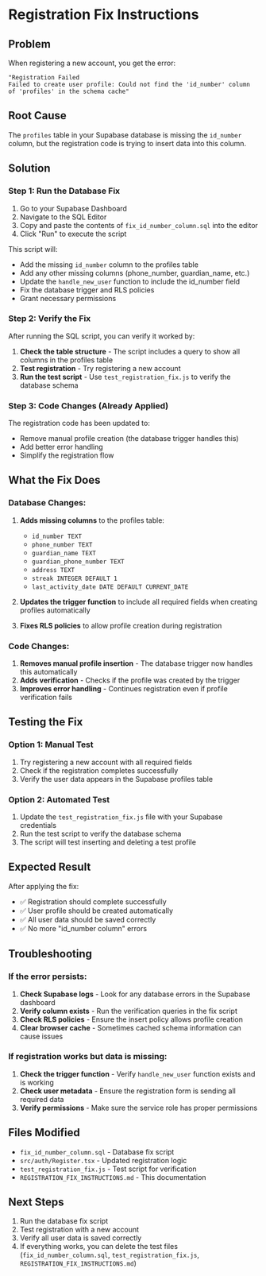 # Registration Fix Instructions

## Problem
When registering a new account, you get the error:
```
"Registration Failed
Failed to create user profile: Could not find the 'id_number' column of 'profiles' in the schema cache"
```

## Root Cause
The `profiles` table in your Supabase database is missing the `id_number` column, but the registration code is trying to insert data into this column.

## Solution

### Step 1: Run the Database Fix
1. Go to your Supabase Dashboard
2. Navigate to the SQL Editor
3. Copy and paste the contents of `fix_id_number_column.sql` into the editor
4. Click "Run" to execute the script

This script will:
- Add the missing `id_number` column to the profiles table
- Add any other missing columns (phone_number, guardian_name, etc.)
- Update the `handle_new_user` function to include the id_number field
- Fix the database trigger and RLS policies
- Grant necessary permissions

### Step 2: Verify the Fix
After running the SQL script, you can verify it worked by:

1. **Check the table structure** - The script includes a query to show all columns in the profiles table
2. **Test registration** - Try registering a new account
3. **Run the test script** - Use `test_registration_fix.js` to verify the database schema

### Step 3: Code Changes (Already Applied)
The registration code has been updated to:
- Remove manual profile creation (the database trigger handles this)
- Add better error handling
- Simplify the registration flow

## What the Fix Does

### Database Changes:
1. **Adds missing columns** to the profiles table:
   - `id_number TEXT`
   - `phone_number TEXT`
   - `guardian_name TEXT`
   - `guardian_phone_number TEXT`
   - `address TEXT`
   - `streak INTEGER DEFAULT 1`
   - `last_activity_date DATE DEFAULT CURRENT_DATE`

2. **Updates the trigger function** to include all required fields when creating profiles automatically

3. **Fixes RLS policies** to allow profile creation during registration

### Code Changes:
1. **Removes manual profile insertion** - The database trigger now handles this automatically
2. **Adds verification** - Checks if the profile was created by the trigger
3. **Improves error handling** - Continues registration even if profile verification fails

## Testing the Fix

### Option 1: Manual Test
1. Try registering a new account with all required fields
2. Check if the registration completes successfully
3. Verify the user data appears in the Supabase profiles table

### Option 2: Automated Test
1. Update the `test_registration_fix.js` file with your Supabase credentials
2. Run the test script to verify the database schema
3. The script will test inserting and deleting a test profile

## Expected Result
After applying the fix:
- ✅ Registration should complete successfully
- ✅ User profile should be created automatically
- ✅ All user data should be saved correctly
- ✅ No more "id_number column" errors

## Troubleshooting

### If the error persists:
1. **Check Supabase logs** - Look for any database errors in the Supabase dashboard
2. **Verify column exists** - Run the verification queries in the fix script
3. **Check RLS policies** - Ensure the insert policy allows profile creation
4. **Clear browser cache** - Sometimes cached schema information can cause issues

### If registration works but data is missing:
1. **Check the trigger function** - Verify `handle_new_user` function exists and is working
2. **Check user metadata** - Ensure the registration form is sending all required data
3. **Verify permissions** - Make sure the service role has proper permissions

## Files Modified
- `fix_id_number_column.sql` - Database fix script
- `src/auth/Register.tsx` - Updated registration logic
- `test_registration_fix.js` - Test script for verification
- `REGISTRATION_FIX_INSTRUCTIONS.md` - This documentation

## Next Steps
1. Run the database fix script
2. Test registration with a new account
3. Verify all user data is saved correctly
4. If everything works, you can delete the test files (`fix_id_number_column.sql`, `test_registration_fix.js`, `REGISTRATION_FIX_INSTRUCTIONS.md`) 